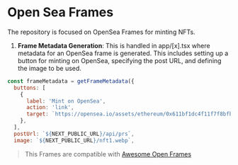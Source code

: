 # Open Sea Frames

The repository is focused on OpenSea Frames for minting NFTs.

1. **Frame Metadata Generation**: This is handled in app/[x].tsx where metadata for an OpenSea frame is generated. This includes setting up a button for minting on OpenSea, specifying the post URL, and defining the image to be used.

```jsx
const frameMetadata = getFrameMetadata({
  buttons: [
    {
      label: 'Mint on OpenSea',
      action: 'link',
      target: `https://opensea.io/assets/ethereum/0x611bf1dc4f11f7f8bfb3a403f5a260d082405be6/64`,
    },
  ],
  postUrl: `${NEXT_PUBLIC_URL}/api/prs`,
  image: `${NEXT_PUBLIC_URL}/nft1.webp`,
```

> This Frames are compatible with [Awesome Open Frames](https://github.com/open-frames/awesome-open-frames/)
